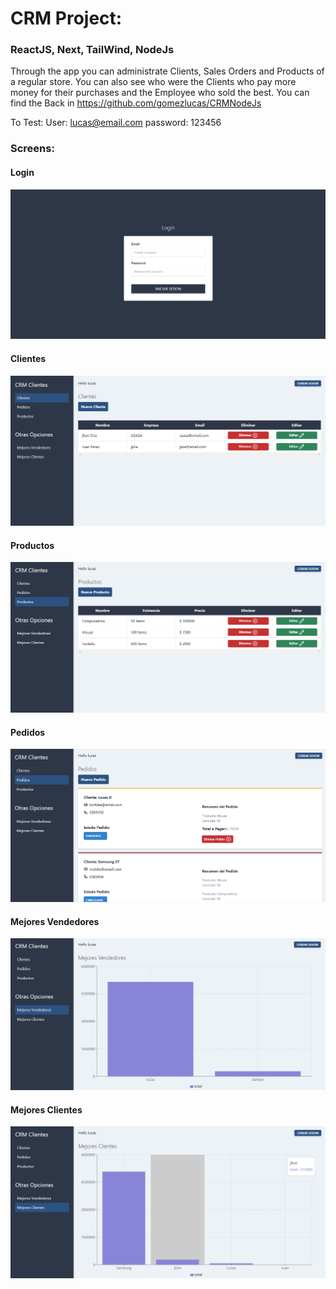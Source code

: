 # CRM Project: 
### ReactJS, Next, TailWind, NodeJs


Through the app you can administrate Clients, Sales Orders and Products of a regular store. You can also see who were the Clients who pay more money for their purchases and the Employee who sold the best.
You can find the Back in https://github.com/gomezlucas/CRMNodeJs


To Test: 
User: lucas@email.com
password: 123456


### Screens:

#### Login 
![Login](./public/readmeImg/login.png "Login") 

#### Clientes 
![Clientes](./public/readmeImg/clientes.png "Clientes") 

#### Productos 
![Productos](./public/readmeImg/productos.png "Productos") 

#### Pedidos 
![Pedidos](./public/readmeImg/pedidos.png "Pedidos") 

#### Mejores Vendedores 
![Mejores Vendedores](./public/readmeImg/mejoresvendedores.png "Mejores Vendedores") 

#### Mejores Clientes 
![Mejores Clientes](./public/readmeImg/mejoresclientes.png "Mejores Clientes") 